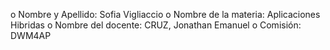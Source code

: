 o Nombre y Apellido: Sofia Vigliaccio
o Nombre de la materia: Aplicaciones Hibridas 
o Nombre del docente: CRUZ, Jonathan Emanuel
o Comisión: DWM4AP